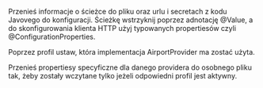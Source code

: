 Przenieś informacje o ścieżce do pliku oraz urlu i secretach z kodu Javovego do konfiguracji. Ścieżkę wstrzyknij poprzez adnotację @Value, a do skonfigurowania klienta HTTP użyj typowanych propertiesów czyli @ConfigurationProperties.

Poprzez profil ustaw, która implementacja AirportProvider ma zostać użyta.

Przenieś propertiesy specyficzne dla danego providera do osobnego pliku tak, żeby zostały wczytane tylko jeżeli odpowiedni profil jest aktywny.
